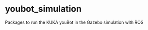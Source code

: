 youbot_simulation
=================

Packages to run the KUKA youBot in the Gazebo simulation with ROS
